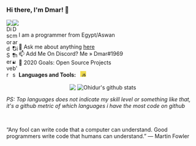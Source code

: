 ### Hi there, I'm Dmar! 👋
<a href="https://discord.gg/RXxxdnJ">
  <img align="left" alt="Discord Server" width="16px" src="https://cdn.jsdelivr.net/npm/simple-icons@v3/icons/discord.svg" />
</a>
 <a href="https://github.com/MeDmar950">
  <img align="left" alt="Dmar Github's" width="16px" src="https://cdn.jsdelivr.net/npm/simple-icons@v3/icons/github.svg" />
</a>

<br />

I am a programmer from Egypt/Aswan
- 💬 Ask me about anything [here](https://discord.gg/RXxxdnJ)
- 📫 Add Me On Discord? Me » Dmar#1969
- 🥅 2020 Goals: Open Source Projects

**Languages and Tools:** &nbsp;
 <code><img height="15" src="https://raw.githubusercontent.com/github/explore/80688e429a7d4ef2fca1e82350fe8e3517d3494d/topics/javascript/javascript.png"></code>
 

<p align="center">
  <img align="center" src="https://github-readme-stats.vercel.app/api/top-langs/?username=MeDmar950&theme=radical&hide_langs_below=1&layout=compact" />
  <img align="center" src="https://github-readme-stats.vercel.app/api?username=MeDmar950&show_icons=true&theme=radical&line_height=21" alt="Ohidur's github stats"/>
</p>

*PS: Top languages does not indicate my skill level or something like that, it's a github metric of which languages i have the most code on github*

<br />

“Any fool can write code that a computer can understand. Good programmers write code that humans can understand.” — Martin Fowler
